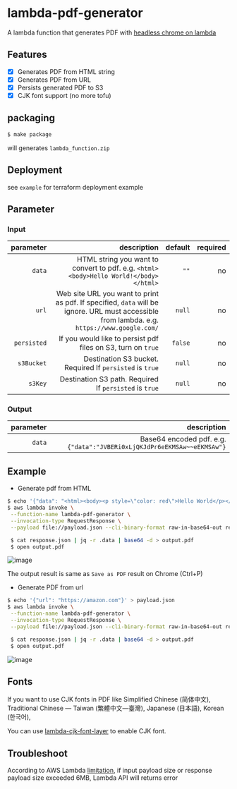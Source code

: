 # lambda-pdf-generator

A lambda function that generates PDF with [headless chrome on lambda](https://github.com/alixaxel/chrome-aws-lambda)

## Features

- [x] Generates PDF from HTML string 
- [x] Generates PDF from URL
- [x] Persists generated PDF to S3  
- [x] CJK font support (no more tofu)

## packaging

```bash
$ make package
```

will generates `lambda_function.zip`

## Deployment

see `example` for terraform deployment example

## Parameter

### Input

|       parameter |                                                                description |  default | required |
| --------------: | -------------------------------------------------------------------------: | -------: | -------: |
|          `data` |                                     HTML string you want to convert to pdf. e.g. `<html><body>Hello World!</body></html>` |     `""` |      no |
|           `url` | Web site URL you want to print as pdf. If specified, `data` will be ignore. URL must accessible from lambda. e.g. `https://www.google.com/` |   `null` |       no |
|     `persisted` |               If you would like to persist pdf files on S3, turn on `true` |  `false` |       no |
|   `s3Bucket` |            Destination S3 bucket. Required If `persisted` is `true` |   `null` |       no |
|   `s3Key` |            Destination S3 path. Required If `persisted` is `true` |   `null` |       no |

### Output

| parameter |        description |
| --------: | -----------------: |
|    `data` | Base64 encoded pdf. e.g. `{"data":"JVBERi0xLjQKJdPr6eEKMSAw~~eEKMSAw"}`|

## Example

- Generate pdf from HTML

```bash
$ echo '{"data": "<html><body><p style=\"color: red\">Hello World</p></body></html>"}' > payload.json
$ aws lambda invoke \
 --function-name lambda-pdf-generator \
 --invocation-type RequestResponse \
 --payload file://payload.json --cli-binary-format raw-in-base64-out response.json

 $ cat response.json | jq -r .data | base64 -d > output.pdf
 $ open output.pdf
```

![image](https://user-images.githubusercontent.com/1641039/89736141-3ceddc80-daa2-11ea-8578-5569f670c1cc.png)

The output result is same as `Save as PDF` result on Chrome (Ctrl+P)

- Generate PDF from url

```bash
$ echo '{"url": "https://amazon.com"}' > payload.json
$ aws lambda invoke \
 --function-name lambda-pdf-generator \
 --invocation-type RequestResponse \
 --payload file://payload.json --cli-binary-format raw-in-base64-out response.json

 $ cat response.json | jq -r .data | base64 -d > output.pdf
 $ open output.pdf
```

![image](https://user-images.githubusercontent.com/1641039/89755902-f6d55f00-db1b-11ea-96d3-739d9cbac84c.png)


## Fonts

If you want to use CJK fonts in PDF like Simplified Chinese (简体中文), Traditional Chinese — Taiwan (繁體中文—臺灣), Japanese (日本語), Korean (한국어),

You can use [lambda-cjk-font-layer](https://github.com/shufo/lambda-cjk-font-layer) to enable CJK font.

## Troubleshoot

According to AWS Lambda [limitation](https://docs.aws.amazon.com/lambda/latest/dg/gettingstarted-limits.html), if input payload size or response payload size exceeded 6MB, Lambda API will returns error
